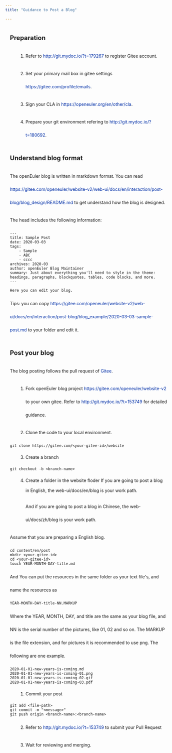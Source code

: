 ```yaml
---
title: "Guidance to Post a Blog"

---
```

<ClientOnly>
  <blog-postBlog />
</ClientOnly>

<div id="post-blog-content">

## Preparation

1. Refer to <http://git.mydoc.io/?t=179267> to register Gitee account.

2. Set your primary mail box in gitee settings <https://gitee.com/profile/emails>.

3. Sign your CLA in <https://openeuler.org/en/other/cla>.

4. Prepare your git environment refering to <http://git.mydoc.io/?t=180692>.

## Understand blog format

The openEuler blog is written in markdown format.
You can read <https://gitee.com/openeuler/website-v2/web-ui/docs/en/interaction/post-blog/blog_design/README.md> to get understand how the blog is designed.

The head includes the following information:
```
---
title: Sample Post
date: 2020-03-03
tags: 
    - Sample
    - ABC
    - cccc
archives: 2020-03
author: openEuler Blog Maintainer
summary: Just about everything you'll need to style in the theme: headings, paragraphs, blockquotes, tables, code blocks, and more.
---

Here you can edit your blog. 
```

Tips: you can copy https://gitee.com/openeuler/website-v2/web-ui/docs/en/interaction/post-blog/blog_example/2020-03-03-sample-post.md to your folder and edit it.

## Post your blog

The blog posting follows the pull request of [Gitee](gitee.com).

1. Fork openEuler blog project <https://gitee.com/openeuler/website-v2> to your own gitee. Refer to <http://git.mydoc.io/?t=153749> for detailed guidance.

2. Clone the code to your local environment.

```
git clone https://gitee.com/<your-gitee-id>/website
```

3. Create a branch

```
git checkout -b <branch-name>
```

4. Create a folder in the website floder
If you are going to post a blog in English, the web-ui/docs/en/blog is your work path. 

And if you are going to post a blog in Chinese, the web-ui/docs/zh/blog is your work path. 

Assume that you are preparing a English blog.

```
cd content/en/post
mkdir <your-gitee-id>
cd <your-gitee-id>
touch YEAR-MONTH-DAY-title.md
```

And You can put the resources in the same folder as your text file's, and name the resources as 
```
YEAR-MONTH-DAY-title-NN.MARKUP
```
Where the YEAR, MONTH, DAY, and title are the same as your blog file, and NN is the serial number of the pictures, like 01, 02 and so on. The MARKUP is the file extension, and for pictures it is recommended to use png.
The following are one example.
```
2020-01-01-new-years-is-coming.md
2020-01-01-new-years-is-coming-01.png
2020-01-01-new-years-is-coming-02.gif
2020-01-01-new-years-is-coming-03.pdf
```

1. Commit your post

```
git add <file-path>
git commit -m "<message>"
git push origin <branch-name>:<branch-name>
```

2. Refer to <http://git.mydoc.io/?t=153749> to submit your Pull Request

3. Wait for reviewing and merging. 


</div>

<style lang="less">
#post-blog-content{
  width: 1120px;
  margin: 0 auto;
  margin-bottom: 200px;
  p{
    line-height: 42px;
    a{
      color: #002FA7;
      text-decoration: none;
    }
    img{
      width: 100%;
    }
  }
  h1,h2,h3,h4,h5{
    font-size:20px;
    font-weight: bold;
    margin: 40px 0 25px 0;
    a{
      display: none;
    }
  }
  ol{
    list-style-type: decimal;
    padding-left: 50px;
    li{
      line-height: 32px;
      ol{
        padding-left: 20px;
      }
    }
  }
  ol+p{
    padding-left: 50px;
  }
  div[class*="language-"]{
    background:rgba(225,230,238,0.3);
    border:1px solid rgba(151,151,151,1);
    border-radius: 0;
    code[class*="language-"], pre[class*="language-"]{
      color:rgba(0,0,0,0.5);
    }
  }
  ul{
    padding-left: 50px;
    li{
      line-height: 32px;
      a{
        color: #002FA7;
        text-decoration: none;
      }
    }
  }
  ul+div[class*="language-"],ol+div[class*="language-"]{
    margin-left: 50px;
  }
}
@media screen and (max-width: 1000px) {
    #post-blog-content {
        width: 100%;
        margin: 0 auto;
        padding: 0 15px;
        margin-bottom: 80px;
    }
}
</style>